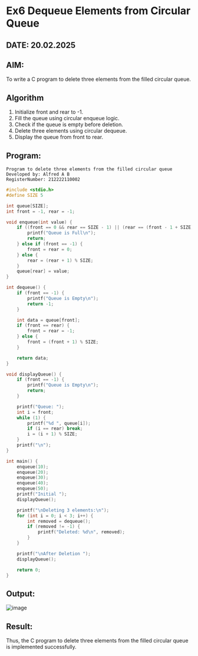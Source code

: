 # Ex6 Dequeue Elements from Circular Queue

## DATE: 20.02.2025
## AIM:
To write a C program to delete three elements from the filled circular queue.

## Algorithm
1. Initialize front and rear to -1.
2. Fill the queue using circular enqueue logic.
3. Check if the queue is empty before deletion.
4. Delete three elements using circular dequeue.
5. Display the queue from front to rear.

## Program:
```
Program to delete three elements from the filled circular queue
Developed by: Alfred A B
RegisterNumber: 212222110002
```
```C
#include <stdio.h>
#define SIZE 5

int queue[SIZE];
int front = -1, rear = -1;

void enqueue(int value) {
    if ((front == 0 && rear == SIZE - 1) || (rear == (front - 1 + SIZE) % SIZE)) {
        printf("Queue is Full\n");
        return;
    } else if (front == -1) {
        front = rear = 0;
    } else {
        rear = (rear + 1) % SIZE;
    }
    queue[rear] = value;
}

int dequeue() {
    if (front == -1) {
        printf("Queue is Empty\n");
        return -1;
    }

    int data = queue[front];
    if (front == rear) {
        front = rear = -1;  
    } else {
        front = (front + 1) % SIZE;
    }

    return data;
}

void displayQueue() {
    if (front == -1) {
        printf("Queue is Empty\n");
        return;
    }

    printf("Queue: ");
    int i = front;
    while (1) {
        printf("%d ", queue[i]);
        if (i == rear) break;
        i = (i + 1) % SIZE;
    }
    printf("\n");
}

int main() {
    enqueue(10);
    enqueue(20);
    enqueue(30);
    enqueue(40);
    enqueue(50);
    printf("Initial ");
    displayQueue();

    printf("\nDeleting 3 elements:\n");
    for (int i = 0; i < 3; i++) {
        int removed = dequeue();
        if (removed != -1) {
            printf("Deleted: %d\n", removed);
        }
    }

    printf("\nAfter Deletion ");
    displayQueue();

    return 0;
}
```


## Output:

![image](https://github.com/user-attachments/assets/8155a124-4ac4-4ca3-9ac1-b57aba7ca2a1)


## Result:
Thus, the C program to delete three elements from the filled circular queue is implemented successfully.
